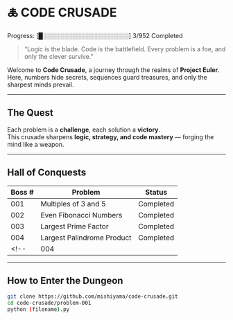 # 🜏 CODE CRUSADE
Progress: [█░░░░░░░░░░░░░░░░░░░░] 3/952 Completed


> “Logic is the blade. Code is the battlefield. Every problem is a foe, and only the clever survive.”

Welcome to **Code Crusade**, a journey through the realms of **Project Euler**.  
Here, numbers hide secrets, sequences guard treasures, and only the sharpest minds prevail.  

---

##  The Quest

Each problem is a **challenge**, each solution a **victory**.  
This crusade sharpens **logic, strategy, and code mastery** — forging the mind like a weapon.  

---

##  Hall of Conquests

| Boss # | Problem                     | Status     |
|--------|-----------------------------|------------|
| 001    | Multiples of 3 and 5        | Completed |
| 002    | Even Fibonacci Numbers      | Completed |
| 003    | Largest Prime Factor        | Completed |
| 004   | Largest Palindrome Product   | Completed | 
<!-- |    004   |                            | Completed | -->

---

##  How to Enter the Dungeon

```bash
git clone https://github.com/mishiyama/code-crusade.git
cd code-crusade/problem-001
python (filename).py
